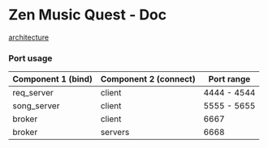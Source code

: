 Zen Music Quest - Doc
=====================


[architecture](https://github.com/pin3da/zen-music-quest/blob/master/doc/arch.md)


### Port usage

| Component 1 (bind)  | Component 2 (connect)  | Port range   |
| ------------- |---------------| -----        |
| req_server    | client        | 4444 - 4544  |
| song_server   | client        | 5555 - 5655  |
| broker        | client        | 6667         |
| broker        | servers       | 6668         |


